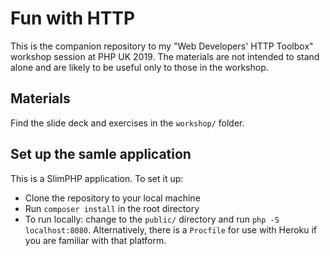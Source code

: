 # Fun with HTTP

This is the companion repository to my "Web Developers' HTTP Toolbox" workshop session at PHP UK 2019. The materials are not intended to stand alone and are likely to be useful only to those in the workshop.

## Materials

Find the slide deck and exercises in the `workshop/` folder.

## Set up the samle application

This is a SlimPHP application. To set it up:

* Clone the repository to your local machine
* Run `composer install` in the root directory
* To run locally: change to the `public/` directory and run `php -S localhost:8080`. Alternatively, there is a `Procfile` for use with Heroku if you are familiar with that platform.
